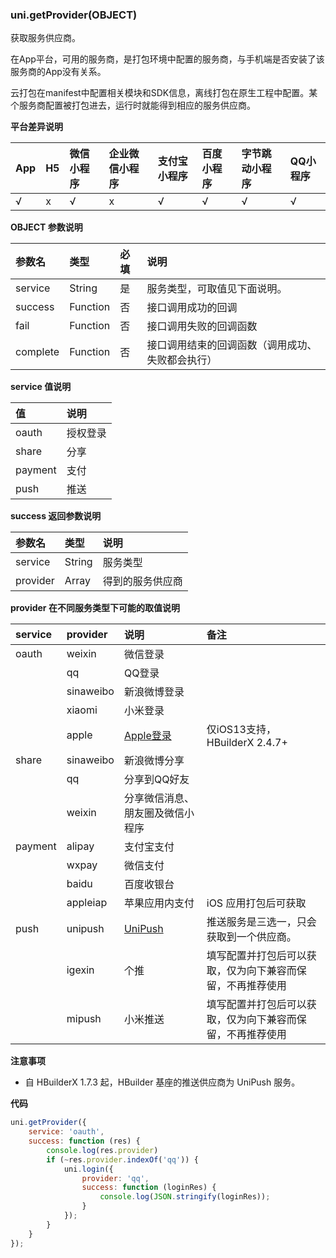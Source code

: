 ### uni.getProvider(OBJECT)
获取服务供应商。

在App平台，可用的服务商，是打包环境中配置的服务商，与手机端是否安装了该服务商的App没有关系。

云打包在manifest中配置相关模块和SDK信息，离线打包在原生工程中配置。某个服务商配置被打包进去，运行时就能得到相应的服务供应商。

**平台差异说明**

|App|H5|微信小程序|企业微信小程序|支付宝小程序|百度小程序|字节跳动小程序|QQ小程序|
|:-|:-|:-|:-|:-|:-|:-|:-|
|√|x|√|x|√|√|√|√|

**OBJECT 参数说明**

|参数名|类型|必填|说明|
|:-|:-|:-|:-|
|service|String|是|服务类型，可取值见下面说明。|
|success|Function|否|接口调用成功的回调|
|fail|Function|否|接口调用失败的回调函数|
|complete|Function|否|接口调用结束的回调函数（调用成功、失败都会执行）|

**service 值说明**

|值|说明|
|:-|:-|
|oauth|授权登录|
|share|分享|
|payment|支付|
|push|推送|


**success 返回参数说明**

|参数名|类型|说明|
|:-|:-|:-|
|service|String|服务类型|
|provider|Array|得到的服务供应商|


**provider 在不同服务类型下可能的取值说明**

|service|provider|说明|备注|
|:-|:-|:-|:-|
|oauth|weixin|微信登录||
||qq|QQ登录||
||sinaweibo|新浪微博登录||
||xiaomi|小米登录||
||apple|[Apple登录](https://ask.dcloud.net.cn/article/36651)|仅iOS13支持，HBuilderX 2.4.7+|
|share|sinaweibo|新浪微博分享||
||qq|分享到QQ好友||
||weixin|分享微信消息、朋友圈及微信小程序||
|payment|alipay|支付宝支付||
||wxpay|微信支付||
||baidu|百度收银台||
||appleiap|苹果应用内支付|iOS 应用打包后可获取|
|push|unipush|[UniPush](https://ask.dcloud.net.cn/article/35622)|推送服务是三选一，只会获取到一个供应商。|
||igexin|个推|填写配置并打包后可以获取，仅为向下兼容而保留，不再推荐使用|
||mipush|小米推送|填写配置并打包后可以获取，仅为向下兼容而保留，不再推荐使用|

**注意事项**

- 自 HBuilderX 1.7.3 起，HBuilder 基座的推送供应商为 UniPush 服务。

**代码**

```javascript
uni.getProvider({
	service: 'oauth',
	success: function (res) {
		console.log(res.provider)
		if (~res.provider.indexOf('qq')) {
			uni.login({
				provider: 'qq',
				success: function (loginRes) {
					console.log(JSON.stringify(loginRes));
				}
			});
		}
	}
});
```
